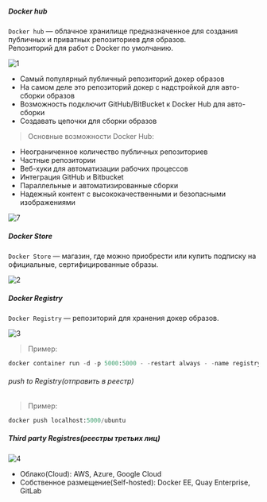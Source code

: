 ##### Docker hub
``Docker hub`` — облачное хранилище предназначенное для создания публичных и приватных репозиториев для образов.<br> 
Репозиторий для работ с Docker по умолчанию.

![1](https://github.com/user-attachments/assets/4ff37875-5187-435f-85bf-f7c01ad0db36)

- Самый популярный публичный репозиторий докер образов
- На самом деле это репозиторий докер с надстройкой для авто-сборки образов
- Возможность подключит GitHub/BitBucket к Docker Hub для авто-сборки
- Создавать цепочки для сборки образов

> Основные возможности Docker Hub:

- Неограниченное количество публичных репозиториев
- Частные репозитории
- Веб-хуки для автоматизации рабочих процессов
- Интеграция GitHub и Bitbucket
- Параллельные и автоматизированные сборки
- Надежный контент с высококачественными и безопасными изображениями

![7](https://github.com/user-attachments/assets/177ea4b1-b7a9-4c5c-bbea-222118882fb4)

##### Docker Store
``Docker Store`` — магазин, где можно приобрести или купить подписку на официальные, сертифицированные образы.  

![2](https://github.com/user-attachments/assets/9e2a8e13-e046-4b63-a4c1-98c07719f5d2)

##### Docker Registry
``Docker Registry`` — репозиторий для хранения докер образов.

![3](https://github.com/user-attachments/assets/2e2ef07b-d375-4207-956b-48d651da619d)

> Пример:
```python
docker container run -d -p 5000:5000 - -restart always - -name registry registry:2
```
###### push to Registry(отправить в реестр)
> Пример:
```python
docker push localhost:5000/ubuntu
```
##### Third party Registres(реестры третьих лиц) 

![4](https://github.com/user-attachments/assets/82e727f6-0cdc-45af-8431-af24335e39a8)

- Облако(Cloud): AWS, Azure, Google Cloud
- Собственное размещение(Self-hosted): Docker EE, Quay Enterprise, GitLab

